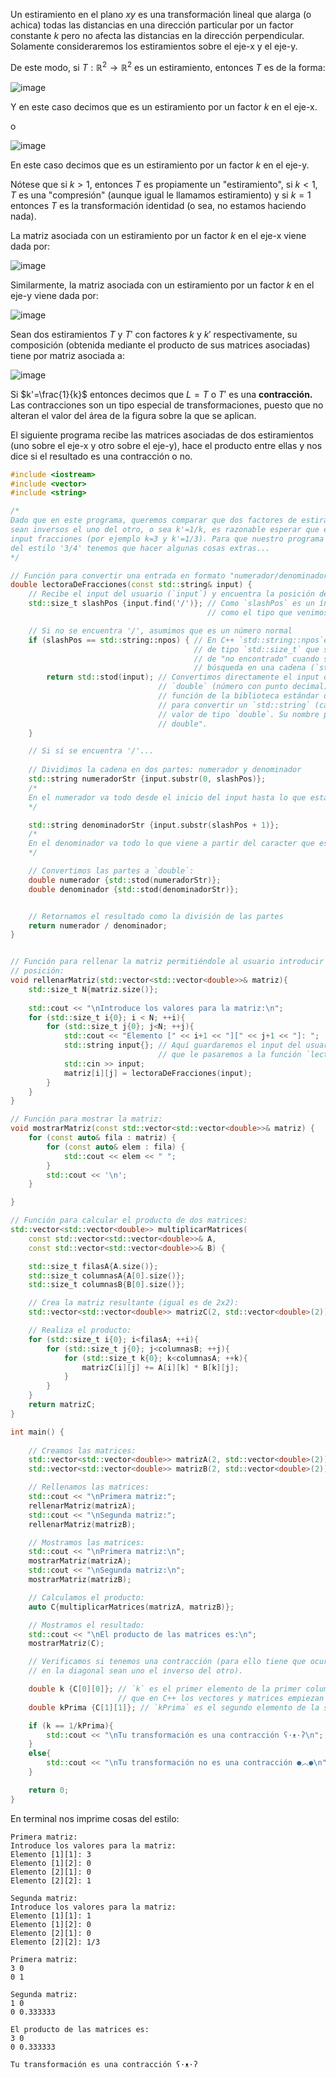Un estiramiento en el plano $xy$ es una transformación lineal que alarga (o achica) todas las distancias en una dirección particular por un factor constante $k$ pero no afecta las distancias en la dirección perpendicular. Solamente consideraremos los estiramientos sobre el eje-x y el eje-y.

De este modo, si $T:\mathbb{R}^2 \to \mathbb{R}^2$ es un estiramiento, entonces $T$ es de la forma:

![image](https://github.com/user-attachments/assets/7b3eb9d1-e7a5-4941-9b74-030fbb98a872)

Y en este caso decimos que es un estiramiento por un factor $k$ en el eje-x.

o 

![image](https://github.com/user-attachments/assets/bd3f31f5-e313-4434-bfeb-8a81ca14be3d)

En este caso decimos que es un estiramiento por un factor $k$ en el eje-y.

Nótese que si $k>1$, entonces $T$ es propiamente un "estiramiento", si $k<1$, $T$ es una "compresión" (aunque igual le llamamos estiramiento) y si $k=1$ entonces $T$ es la transformación identidad (o sea, no estamos haciendo nada).

La matriz asociada con un estiramiento por un factor $k$ en el eje-x viene dada por:

![image](https://github.com/user-attachments/assets/ffa9498c-d793-4fd2-b8a6-e38d5f1ed7ab)

Similarmente, la matriz asociada con un estiramiento por un factor $k$ en el eje-y viene dada por:

![image](https://github.com/user-attachments/assets/8c9336d9-c17c-4edd-858f-530436d83369)

Sean dos estiramientos $T$ y $T'$ con factores $k$ y $k'$ respectivamente, su composición (obtenida mediante el producto de sus matrices asociadas) tiene por matriz asociada a:

![image](https://github.com/user-attachments/assets/0f6f5968-a4e6-46ba-82d6-c01a79d30609)

Si $k'=\frac{1}{k}$ entonces decimos que $L = T$ o $T'$ es una **contracción.** Las contracciones son un tipo especial de transformaciones, puesto que no alteran el valor del área de la figura sobre la que se aplican.

El siguiente programa recibe las matrices asociadas de dos estiramientos (uno sobre el eje-x y otro sobre el eje-y), hace el producto entre ellas y nos dice si el resultado es una contracción o no.
```c++
#include <iostream>
#include <vector>
#include <string>

/*
Dado que en este programa, queremos comparar que dos factores de estiramiento (k y k')
sean inversos el uno del otro, o sea k'=1/k, es razonable esperar que el usuario de por
input fracciones (por ejemplo k=3 y k'=1/3). Para que nuestro programa pueda leer cosas 
del estilo '3/4' tenemos que hacer algunas cosas extras...
*/

// Función para convertir una entrada en formato "numerador/denominador" a `double`
double lectoraDeFracciones(const std::string& input) {
    // Recibe el input del usuario (`input`) y encuentra la posición del caracter `/`
    std::size_t slashPos {input.find('/')}; // Como `slashPos` es un índice, lo definimos
                                            // como el tipo que venimos usando para índices.

    // Si no se encuentra '/', asumimos que es un número normal
    if (slashPos == std::string::npos) { // En C++ `std::string::npos`es un valor especial 
                                         // de tipo `std::size_t` que se usa como indicador
                                         // de "no encontrado" cuando se utiliza en una
                                         // búsqueda en una cadena (`std::string`).
        return std::stod(input); // Convertimos directamente el input del usuario en un tipo
                                 // `double` (número con punto decimal). `std::stood` es una 
                                 // función de la biblioteca estándar de C++ que se utiliza 
                                 // para convertir un `std::string` (cadena de texto) en un
                                 // valor de tipo `double`. Su nombre proviene de "string to
                                 // double".
    }

    // Si sí se encuentra '/'...
    
    // Dividimos la cadena en dos partes: numerador y denominador
    std::string numeradorStr {input.substr(0, slashPos)};
    /*
    En el numerador va todo desde el inicio del input hasta lo que está antes de '/'.
    */

    std::string denominadorStr {input.substr(slashPos + 1)}; 
    /*
    En el denominador va todo lo que viene a partir del caracter que está después de '/'.
    */

    // Convertimos las partes a `double`:
    double numerador {std::stod(numeradorStr)};
    double denominador {std::stod(denominadorStr)};


    // Retornamos el resultado como la división de las partes
    return numerador / denominador;
}    


// Función para rellenar la matriz permitiéndole al usuario introducir los valores de cada
// posición:
void rellenarMatriz(std::vector<std::vector<double>>& matriz){
    std::size_t N{matriz.size()}; 
    
    std::cout << "\nIntroduce los valores para la matriz:\n";
    for (std::size_t i{0}; i < N; ++i){
        for (std::size_t j{0}; j<N; ++j){
            std::cout << "Elemento [" << i+1 << "][" << j+1 << "]: ";
            std::string input{}; // Aquí guardaremos el input del usuario como un string 
                                 // que le pasaremos a la función `lectoraDeFracciones`.
            std::cin >> input;
            matriz[i][j] = lectoraDeFracciones(input);
        }
    } 
}

// Función para mostrar la matriz:
void mostrarMatriz(const std::vector<std::vector<double>>& matriz) {
    for (const auto& fila : matriz) {
        for (const auto& elem : fila) {
            std::cout << elem << " ";
        }
        std::cout << '\n';
    }

}

// Función para calcular el producto de dos matrices:
std::vector<std::vector<double>> multiplicarMatrices(
    const std::vector<std::vector<double>>& A,
    const std::vector<std::vector<double>>& B) {

    std::size_t filasA{A.size()};
    std::size_t columnasA{A[0].size()};
    std::size_t columnasB{B[0].size()};

    // Crea la matriz resultante (igual es de 2x2):
    std::vector<std::vector<double>> matrizC(2, std::vector<double>(2));

    // Realiza el producto:
    for (std::size_t i{0}; i<filasA; ++i){
        for (std::size_t j{0}; j<columnasB; ++j){
            for (std::size_t k{0}; k<columnasA; ++k){
                matrizC[i][j] += A[i][k] * B[k][j];
            }
        }
    }
    return matrizC;
}

int main() { 
    
    // Creamos las matrices:
    std::vector<std::vector<double>> matrizA(2, std::vector<double>(2));
    std::vector<std::vector<double>> matrizB(2, std::vector<double>(2));

    // Rellenamos las matrices:
    std::cout << "\nPrimera matriz:";
    rellenarMatriz(matrizA);
    std::cout << "\nSegunda matriz:";
    rellenarMatriz(matrizB);

    // Mostramos las matrices:
    std::cout << "\nPrimera matriz:\n";
    mostrarMatriz(matrizA);
    std::cout << "\nSegunda matriz:\n";
    mostrarMatriz(matrizB);

    // Calculamos el producto:
    auto C{multiplicarMatrices(matrizA, matrizB)};

    // Mostramos el resultado:
    std::cout << "\nEl producto de las matrices es:\n";
    mostrarMatriz(C);

    // Verificamos si tenemos una contracción (para ello tiene que ocurrir que los valores 
    // en la diagonal sean uno el inverso del otro).

    double k {C[0][0]}; // `k` es el primer elemento de la primer columna de `C` (recordemos 
                        // que en C++ los vectores y matrices empiezan sus índices en 0).
    double kPrima {C[1][1]}; // `kPrima` es el segundo elemento de la segunda columna de `C`.

    if (k == 1/kPrima){
        std::cout << "\nTu transformación es una contracción ʕ·ᴥ·ʔ\n";
    }
    else{
        std::cout << "\nTu transformación no es una contracción ●︿●\n";
    }

    return 0;
}
```
En terminal nos imprime cosas del estilo:
```
Primera matriz:
Introduce los valores para la matriz:
Elemento [1][1]: 3
Elemento [1][2]: 0
Elemento [2][1]: 0
Elemento [2][2]: 1

Segunda matriz:
Introduce los valores para la matriz:
Elemento [1][1]: 1
Elemento [1][2]: 0
Elemento [2][1]: 0
Elemento [2][2]: 1/3

Primera matriz:
3 0
0 1

Segunda matriz:
1 0
0 0.333333

El producto de las matrices es:
3 0
0 0.333333

Tu transformación es una contracción ʕ·ᴥ·ʔ
```

